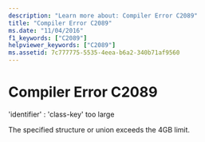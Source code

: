 ```yaml
---
description: "Learn more about: Compiler Error C2089"
title: "Compiler Error C2089"
ms.date: "11/04/2016"
f1_keywords: ["C2089"]
helpviewer_keywords: ["C2089"]
ms.assetid: 7c777775-5535-4eea-b6a2-340b71af9560
---
```

# Compiler Error C2089

'identifier' : 'class-key' too large

The specified structure or union exceeds the 4GB limit.
